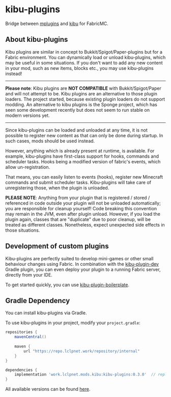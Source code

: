 # kibu-plugins
Bridge between [mplugins](https://github.com/LCLPYT/mplugins) and [kibu](https://github.com/LCLPYT/kibu) for FabricMC.

## About kibu-plugins
Kibu plugins are similar in concept to Bukkit/Spigot/Paper-plugins but for a Fabric environment.
You can dynamically load or unload kibu-plugins, which may be useful in some situations.
If you don't want to add any new content in your mod, such as new items, blocks etc., you may use kibu-plugins instead!

---

**Please note**: Kibu plugins are **NOT COMPATIBLE** with Bukkit/Spigot/Paper and will not attempt to be.
Kibu plugins are an alternative to those plugin loaders.
The project started, because existing plugin loaders do not support modding.
An alternative to kibu plugins is the Sponge project, which has seen some development recently but does not seem to run stable on modern versions yet.

---

Since kibu-plugins can be loaded and unloaded at any time, it is not possible to register new content as that can only be done during startup. 
In such cases, mods should be used instead.

However, anything which is already present at runtime, is available.
For example, kibu-plugins have first-class support for hooks, commands and scheduler tasks.
Hooks being a modified version of fabric's events, which allow un-registration.

That means, you can easily listen to events (hooks), register new Minecraft commands and submit scheduler tasks.
Kibu-plugins will take care of unregistering those, when the plugin is unloaded.

**PLEASE NOTE**: 
Anything from your plugin that is registered / stored / referenced in code outside your plugin will not be unloaded automatically; you are responsible for cleanup yourself!
Code breaking this convention may remain in the JVM, even after plugin unload.
However, if you load the plugin again, classes that are "duplicate" due to poor cleanup, will be treated as different classes.
Nonetheless, expect unexpected side effects in those situations.

## Development of custom plugins
Kibu-plugins are perfectly suited to develop mini-games or other small behaviour changes using Fabric.
In combination with the [kibu-plugin-dev](https://github.com/LCLPYT/kibu-plugin-dev) Gradle plugin, 
you can even deploy your plugin to a running Fabric server, directly from your IDE.

To get started quickly, you can use [kibu-plugin-boilerplate](https://github.com/LCLPYT/kibu-plugin-boilerplate).

## Gradle Dependency
You can install kibu-plugins via Gradle.

To use kibu-plugins in your project, modify your `project.gradle`:
```groovy
repositories {
    mavenCentral()
    
    maven {
        url "https://repo.lclpnet.work/repository/internal"
    }
}

dependencies {
    implementation 'work.lclpnet.mods.kibu:kibu-plugins:0.3.0'  // replace with your version
}
```
All available versions can be found [here](https://repo.lclpnet.work/#artifact/work.lclpnet.mods.kibu/kibu-plugins).
